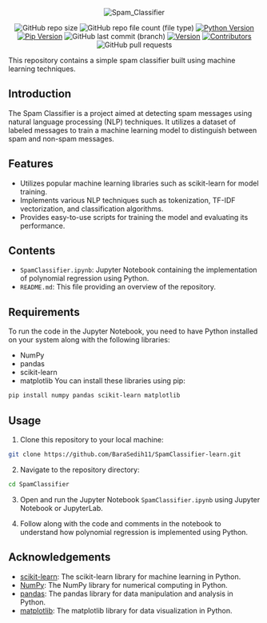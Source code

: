 <div align=center>
  
  ![Spam_Classifier](https://github.com/BaraSedih11/SpamClassifier/assets/98843912/c1334184-7a07-4e73-ac38-cd15c732f226)


   ![GitHub repo size](https://img.shields.io/github/repo-size/BaraSedih11/SpamClassifier) ![GitHub repo file count (file type)](https://img.shields.io/github/directory-file-count/BaraSedih11/SpamClassifier) [![Python Version](https://img.shields.io/badge/python-3.8-blue)](https://www.python.org/downloads/release/python-380/)
[![Pip Version](https://img.shields.io/badge/pip-21.0-orange)](https://pypi.org/project/pip/21.0/)
 ![GitHub last commit (branch)](https://img.shields.io/github/last-commit/BaraSedih11/SpamClassifier/main)
[![Version](https://img.shields.io/badge/version-v1.0.0-blue)](https://github.com/BaraSedih/SpamClassifier/releases/tag/v1.0.0)
[![Contributors](https://img.shields.io/github/contributors/BaraSedih11/SpamClassifier)](https://github.com/BaraSedih11/SpamClassifier/graphs/contributors)
![GitHub pull requests](https://img.shields.io/github/issues-pr-raw/BaraSedih11/SpamClassifier)
  
</div>

This repository contains a simple spam classifier built using machine learning techniques.

## Introduction

The Spam Classifier is a project aimed at detecting spam messages using natural language processing (NLP) techniques. It utilizes a dataset of labeled messages to train a machine learning model to distinguish between spam and non-spam messages.

## Features

- Utilizes popular machine learning libraries such as scikit-learn for model training.
- Implements various NLP techniques such as tokenization, TF-IDF vectorization, and classification algorithms.
- Provides easy-to-use scripts for training the model and evaluating its performance.

## Contents

- `SpamClassifier.ipynb`: Jupyter Notebook containing the implementation of polynomial regression using Python.
- `README.md`: This file providing an overview of the repository.


## Requirements
To run the code in the Jupyter Notebook, you need to have Python installed on your system along with the following libraries:

* NumPy
* pandas
* scikit-learn
* matplotlib
You can install these libraries using pip:

```bash
pip install numpy pandas scikit-learn matplotlib
```

## Usage

1. Clone this repository to your local machine:

```bash
git clone https://github.com/BaraSedih11/SpamClassifier-learn.git
```

2. Navigate to the repository directory:

```bash
cd SpamClassifier
```

3. Open and run the Jupyter Notebook `SpamClassifier.ipynb` using Jupyter Notebook or JupyterLab.

4. Follow along with the code and comments in the notebook to understand how polynomial regression is implemented using Python.


## Acknowledgements

- [scikit-learn](https://scikit-learn.org/): The scikit-learn library for machine learning in Python.
- [NumPy](https://numpy.org/): The NumPy library for numerical computing in Python.
- [pandas](https://pandas.pydata.org/): The pandas library for data manipulation and analysis in Python.
- [matplotlib](https://matplotlib.org/): The matplotlib library for data visualization in Python.
